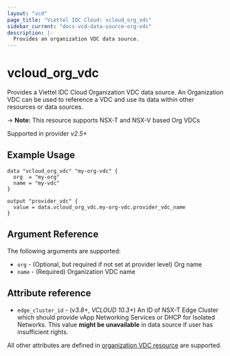 ```yaml
---
layout: "vcd"
page_title: "Viettel IDC Cloud: vcloud_org_vdc"
sidebar_current: "docs-vcd-data-source-org-vdc"
description: |-
  Provides an organization VDC data source.
---
```


# vcloud\_org\_vdc

Provides a Viettel IDC Cloud Organization VDC data source. An Organization VDC can be used to
reference a VDC and use its data within other resources or data sources.

-> **Note:** This resource supports NSX-T and NSX-V based Org VDCs

Supported in provider *v2.5+*

## Example Usage

```hcl
data "vcloud_org_vdc" "my-org-vdc" {
  org  = "my-org"
  name = "my-vdc"
}

output "provider_vdc" {
  value = data.vcloud_org_vdc.my-org-vdc.provider_vdc_name
}

```

## Argument Reference

The following arguments are supported:

* `org` - (Optional, but required if not set at provider level) Org name 
* `name` - (Required) Organization VDC name

## Attribute reference

* `edge_cluster_id` - (*v3.8+*, *VCLOUD 10.3+*) An ID of NSX-T Edge Cluster which should provide vApp
  Networking Services or DHCP for Isolated Networks. This value **might be unavailable** in data
  source if user has insufficient rights.

All other attributes are defined in [organization VDC
resource](/providers/terraform-viettelidc/vcloud/latest/docs/resources/org_vdc#attribute-reference) are supported.


